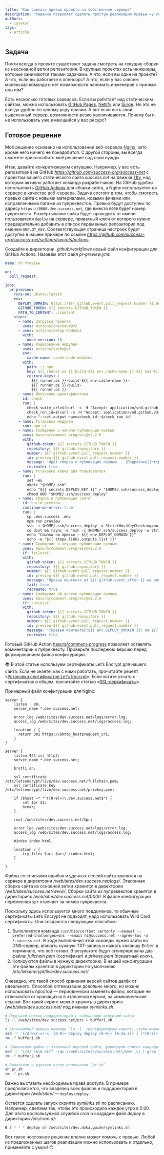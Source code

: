 ```yaml
---
title: "Как сделать превью проекта на собственном сервере"
description: "Решение позволяет сделать простую реализацию превью «у себя» из PR/MR."
authors:
  - igsekor
tags:
  - article
---
```


## Задача

Почти всегда в проекте существует задача смотреть на текущие сборки из неосновной ветки репозитория. В крупных проектах есть инженеры, которые занимаются такими задачами. А что, если вы один на проекте? А что, если вы работаете в опенсорс? А что, если у вас совсем маленькая команда и нет возможности нанимать инженеров с нужным опытом?

Есть несколько готовых сервисов. Если вы работает над статическим сайтом, можно использовать [GitHub Pages](https://pages.github.com), [Netlify](https://docs.netlify.com/site-deploys/deploy-previews/) или [Surge](https://surge.sh). Но это не всегда удобно по целому ряду причин. А вот если есть свой выделенный сервер, возможности резко увеличиваются. Почему бы и не использовать уже имеющийся у вас ресурс?

## Готовое решение

Моё решение основано на использовании веб-сервера [Nginx](https://nginx.dev), зато кроме него ничего не понадобится. С другой стороны, вы всегда сможете приспособить моё решение под свои нужды.

Итак, давайте конкретизируем ситуацию. Например, у вас есть репозиторий на GitHub _https://github.com/success-org/success-net_ с проектом вашего статического сайта _success.net_ на движке [11ty](https://www.11ty.dev), над которым активно работает команда разработчиков. На GitHub удобно использовать [GitHub Actions](https://docs.github.com/en/actions) для сборки сайта, а Nginx используется на сервере в качестве веб-сервера. Задача состоит в том, чтобы смотреть превью сайта с новыми материалами, новыми фичами или исправленными багами из пулреквестов. Превью будут доступны по адресу `https://0000.dev.success.net`, где вместо `0000` будет номер пулреквеста. Развёртывание сайта будет проходить от имени пользователя `deploy` на сервере, приватный ключ от которого нужно предварительно добавить в список переменных репозитория под именем `DEPLOY_KEY`. Соответствующая страница настроек будет доступна в нашем примере по ссылке _https://github.com/success-org/success-net/settings/secrets/actions_.

Создайте в директории _.github/workflows_ новый файл конфигурации для GitHub Actions. Назовём этот файл _pr-preview.yml_:

```yaml
name: PR Preview

on:
  pull_request:

jobs:
  pr-preview:
    runs-on: ubuntu-latest
    env:
      DEPLOY_DOMAIN: https://${{ github.event.pull_request.number }}.dev.success.net
      GITHUB_TOKEN: ${{ secrets.GITHUB_TOKEN }}
      PATH_TO_CONTENT: ./content
    steps:
      - name: Загрузка проекта
        uses: actions/checkout@v3
      - uses: actions/setup-node@v3
        with:
          node-version: 16
      - name: Кэширование модулей
        uses: actions/cache@v3
        env:
          cache-name: cache-node-modules
        with:
          path: ~/.npm
          key: ${{ runner.os }}-build-${{ env.cache-name }}-${{ hashFiles('**/package-lock.json') }}
          restore-keys: |
            ${{ runner.os }}-build-${{ env.cache-name }}-
            ${{ runner.os }}-build-
            ${{ runner.os }}-
      - name: Получение идентификатора
        id: check
        run: |
          check_suite_url=$(curl -s -H "Accept: application/vnd.github.v3+json" https://api.github.com/repos/${{ github.repository }}/actions/runs/${{ github.run_id }} | jq -r '.check_suite_url')
          check_run_id=$(curl -s -H "Accept: application/vnd.github.v3+json" $check_suite_url/check-runs | jq '.check_runs[] | .id')
          echo "::set-output name=check_id::$check_run_id"
      - name: Установка модулей
        run: npm ci
      - name: Сообщение о начале публикации превью
        uses: hasura/comment-progress@v2.2.0
        with:
          github-token: ${{ secrets.GITHUB_TOKEN }}
          repository: ${{ github.repository }}
          number: ${{ github.event.pull_request.number }}
          id: preview-${{ github.event.pull_request.number }}
          message: "Идёт сборка и публикация превью... [Подробнее](https://github.com/${{ github.repository }}/runs/${{ steps.check.outputs.check_id }}?check_suite_focus=true)"
          recreate: true
      - name: Установка ключа для пользователя
        run: |
          set -eu
          mkdir "$HOME/.ssh"
          echo "${{ secrets.DEPLOY_KEY }}" > "$HOME/.ssh/success_deploy"
          chmod 600 "$HOME/.ssh/success_deploy"
      - name: Сборка и публикация сайта
        id: build-preview
        continue-on-error: true
        run: |
          cp .env.success .env
          npm run preview
          ssh -i $HOME/.ssh/success_deploy -o StrictHostKeyChecking=no deploy@dev.success.net mkdir -p /web/sites/dev.success.net/content/${{ github.event.pull_request.number }}
          cd dist && rsync -e "ssh -i $HOME/.ssh/success_deploy -o StrictHostKeyChecking=no" --archive --progress --compress --delete . deploy@dev.success.net:/web/sites/dev.success.net/content/${{ github.event.pull_request.number }}
          echo "Ссылка на превью — ${{ env.DEPLOY_DOMAIN }}"
          echo -e "${{ steps.links.outputs.list }}"
      - name: Сообщение о неудаче публикации превью
        uses: hasura/comment-progress@v2.2.0
        if: failure()
        with:
          github-token: ${{ secrets.GITHUB_TOKEN }}
          repository: ${{ github.repository }}
          number: ${{ github.event.pull_request.number }}
          id: preview-${{ github.event.pull_request.number }}
          message: "Превью контента из ${{ github.event.after }} не опубликовано. Ошибка сборки или публикации. [Подробнее](https://github.com/${{ github.repository }}/runs/${{ steps.check.outputs.check_id }}?check_suite_focus=true)"
          fail: true
          recreate: true
      - name: Сообщение об успехе публикации превью
        uses: hasura/comment-progress@v2.2.0
        if: success()
        with:
          github-token: ${{ secrets.GITHUB_TOKEN }}
          repository: ${{ github.repository }}
          number: ${{ github.event.pull_request.number }}
          id: preview-${{ github.event.pull_request.number }}
          message: '[Превью контента](${{ env.DEPLOY_DOMAIN }}) из ${{ github.event.after }} опубликовано'
          recreate: true
```

Готовый GitHub Action [hasura/comment-progress](https://github.com/marketplace/actions/comment-progress) позволяет оставлять комментарии к пулреквесту. Проверьте последнюю версию перед формированием файла конфигурации.

<aside>

📚 В этой статье используем сертификаты Let’s Encrypt для нашего сайта. Если не знаете, как с ними работать, прочитайте рецепт «[Установка сертификатов Let’s Encrypt](/recipes/lets-encrypt-nginx/)». Если хотите узнать о сертификатах в общем, прочитайте статью «[SSL-сертификаты](/tools//recipes/lets-encrypt-nginx/)».

</aside>

Примерный файл конфигурации для Nginx:

```nginxconf
server {
    listen   80;
    server_name *.dev.success.net;

    error_log /web/sites/dev.success.net/logs/error.log;
    access_log /web/sites/dev.success.net/logs/access.log;

    location / {
      return 301 https://$http_host$request_uri;
    }
}

server {
    listen 443 ssl http2;
    server_name *.dev.success.net;

    brotli on;

    ssl_certificate /etc/letsencrypt/live/dev.success.net/fullchain.pem;
    ssl_certificate_key /etc/letsencrypt/live/dev.success.net/privkey.pem;

    if ($host ~* "^([0-9]+)\.dev.success.net$") {
        set $pr $1;
        break;
    }

    root /web/sites/dev.success.net/$pr;

    error_log /web/sites/dev.success.net/logs/error.log;
    access_log /web/sites/dev.success.net/logs/access.log;

    #index index.html;

    location / {
        try_files $uri $uri/ /index.html;
    }

}

```

Файлы со списками ошибок и удачных сессий сайта хранятся на сервере в директории _/web/sites/dev.success.net/logs/_. Эталонная сборка сайта из основной ветки хранится в директории _/web/sites/success.net/www/_. Сборки сайта из пулреквестов хранятся в директориях _/web/sites/dev.success.net/0000_. В файле конфигурации переменная `$pr` отвечает за номер пулреквеста.

Поскольку здесь используется много поддоменов, то обычные сертификаты Let’s Encrypt не подходят, надо использовать Wild Card сертификаты. Они создаются следующим способом:

1. Выполняется команда `/usr/bin/certbot certonly --manual --preferred-challenges=dns --email hi@success.net --agree-tos -d *.success.net`. В ходе выполнения этой команды нужно зайти на DNS-сервер, вписать нужную TXT-запись и нажать клавишу <kbd>Enter</kbd> в терминале, что всё готово. В результате будут сгенерированы два файла: _fullchain.pem_ (сертификат) и _privkey.pem_ (приватный ключ).
2. Копируются файлы в нужную директорию. В нашей конфигурации эти файлы хранятся в директории по умолчанию _/etc/letsencrypt/live/dev.success.net/_.

Очевидно, что такой способ хранения версий сайтов далёк от идеального. Способов оптимизации довольно много, но можно использовать простой — периодически заменять файлы, которые не отличаются от хранящихся в эталонной версии, на символические ссылки. Вот такой скрипт можно хранить в директорию _/web/sites/dev.success.net/_ под именем _symlinks.sh_:

```bash
# Получаем список поддиректорий с собранными версиями сайта
ls -l /web/sites/dev.success.net/pr/ > buffer1.sh

# Автозаменой вывода команды `ls -l` трансформируем скрипт, чтобы можно было ходить по директориям
sed -r 's/drwxr-xr-x. [0-9]+ deploy deploy [0-9]+ [A-Za-z]+ [ ]*[0-9]+ [0-9]+[:][0-9]+ /cd \/web\/sites\/dev.success.net\/pr\//g' buffer1.sh > buffer2.sh
rm -f buffer1.sh

# Сравниваем файлы с эталонной версией сайта, формируем список кандидатов на символические ссылки, записываем в отдельные скрипты в директориях и в скрипт `pr.sh`
sed -r 's/$/ \&\& diff -rqs \/web\/sites\/success.net\/www .\/ | grep "identical" > ln.sh \&\& sed -i "s\/ are identical\/\/g" ln.sh \&\& sed -i "s\/ and\/\/g" ln.sh \&\& sed -i "s\/Files \/ln -sf \/g" ln.sh \&\& sh ln.sh \&\& rm -f ln.sh/g' buffer2.sh > pr.sh
rm -f buffer2.sh

# Выполняем и удаляем после исполнения `pr.sh`
sh pr.sh
rm -f pr.sh
```

Важно выставить необходимые права доступа. В примере предполагается, что владелец всех файлов и поддиректорий в директории _/web/sites/_ — `deploy:deploy`.

Остаётся сделать запуск скрипта _symlinks.sh_ по расписанию. Например, сделаем так, чтобы это происходило каждое утро в 5:00. Для этого воспользуемся службой _cron_ и создадим файл _deploy_ в директории _/etc/cron.d/_:

```bash
0 5 * * * deploy sh /web/sites/dev.doka.guide/symlinks.sh
```

Вот такое несложное решение вполне может помочь с превью. Любой из предложенных шагов реализации можно использовать и отдельно, применяйте с умом! 🙃
